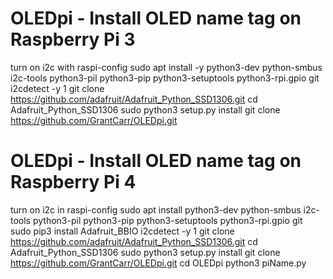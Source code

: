 # OLEDpi - Install OLED name tag on Raspberry Pi 3

turn on i2c with raspi-config
sudo apt install -y python3-dev python-smbus i2c-tools python3-pil python3-pip python3-setuptools python3-rpi.gpio git
i2cdetect -y 1
git clone https://github.com/adafruit/Adafruit_Python_SSD1306.git
cd Adafruit_Python_SSD1306
sudo python3 setup.py install
git clone https://github.com/GrantCarr/OLEDpi.git

# OLEDpi - Install OLED name tag on Raspberry Pi 4

turn on i2c in raspi-config
sudo apt install python3-dev python-smbus i2c-tools python3-pil python3-pip python3-setuptools python3-rpi.gpio git
sudo pip3 install Adafruit_BBIO
i2cdetect -y 1
git clone https://github.com/adafruit/Adafruit_Python_SSD1306.git
cd Adafruit_Python_SSD1306
sudo python3 setup.py install
git clone https://github.com/GrantCarr/OLEDpi.git
cd OLEDpi
python3 piName.py



